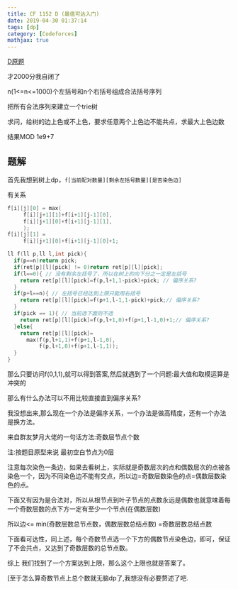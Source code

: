 ```yaml
---
title: CF 1152 D (最值可达入门)
date: 2019-04-30 01:37:14
tags: [dp]
category: [Codeforces]
mathjax: true
---
```


[D原题](https://codeforces.com/contest/1152/problem/D)

才2000分我自闭了

n(1<=n<=1000)个左括号和n个右括号组成合法括号序列

把所有合法序列来建立一个trie树

求问，给树的边上色或不上色，要求任意两个上色边不能共点，求最大上色边数

结果MOD 1e9+7

## 题解

首先我想到树上dp，`f[当前配对数量][剩余左括号数量][是否染色边]`

有关系

```c++
f[i][j][0] = max(
     f[i][j+1][1]+f[i+1][j-1][0],
     f[i][j+1][0]+f[i+1][j-1][1],
     );
f[i][j][1] =
     f[i][j+1][0]+f[i+1][j-1][0]+1;
```

```c++
ll f(ll p,ll l,int pick){
  if(p==n)return pick;
  if(ret[p][l][pick] != 0)return ret[p][l][pick];
  if(l==0){ // 没有剩余左括号了，所以在树上的向下分之一定是左括号
    return ret[p][l][pick]=f(p,l+1,1-pick)+pick; // 偏序关系?
  }
  if(p+l==n){ // 左括号已经达到上限只能用右括号
    return ret[p][l][pick]=f(p+1,l-1,1-pick)+pick;// 偏序关系?
  }
  if(pick == 1){ // 当前选下面则不选
    return ret[p][l][pick]=f(p,l+1,0)+f(p+1,l-1,0)+1;// 偏序关系?
  }else{
    return ret[p][l][pick]=
      max(f(p,l+1,1)+f(p+1,l-1,0),
          f(p,l+1,0)+f(p+1,l-1,1));
  }
}
```

那么只要访问f(0,1,1),就可以得到答案,然后就遇到了一个问题:最大值和取模运算是冲突的

那么有什么办法可以不用比较直接直到偏序关系?

我没想出来,那么现在一个办法是偏序关系，一个办法是做高精度，还有一个办法是换方法。

来自群友梦月大佬的一句话方法:奇数层节点个数

注:按题目原型来说 最初空白节点为0层

注意每次染色一条边，如果去看树上，实际就是奇数层次的点和偶数层次的点被各染色一个，因为不同染色边不能有交点，所以边=奇数层数染色的点=偶数层数染色的点。

下面又有因为是合法对，所以从根节点到叶子节点的点数永远是偶数也就意味着每一个奇数层数的点下方一定有至少一个节点(在偶数层数)

所以边<= min(奇数层数总节点数，偶数层数总结点数) =奇数层数总结点数

下面看可达性，同上述，每个奇数节点选一个下方的偶数节点染色边，即可，保证了不会共点，又达到了奇数层数的总节点数。

综上 我们找到了一个方案达到上限，那么这个上限也就是答案了。

[至于怎么算奇数节点上总个数就无脑dp了,我想没有必要赘述了吧.

